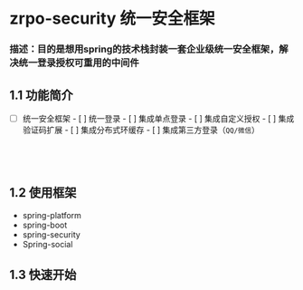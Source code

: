 # zrpo-security 统一安全框架
### 描述：目的是想用spring的技术栈封装一套企业级统一安全框架，解决统一登录授权可重用的中间件





## 1.1	功能简介

- [ ] 统一安全框架
      - [ ] 统一登录
      - [ ] 集成单点登录
      - [ ] 集成自定义授权
      - [ ] 集成验证码扩展
      - [ ] 集成分布式环缓存
      - [ ] 集成第三方登录（`QQ/微信`）

      ​

      ​

## 1.2 使用框架

- spring-platform
- spring-boot
- spring-security
- Spring-social



## 1.3 快速开始

